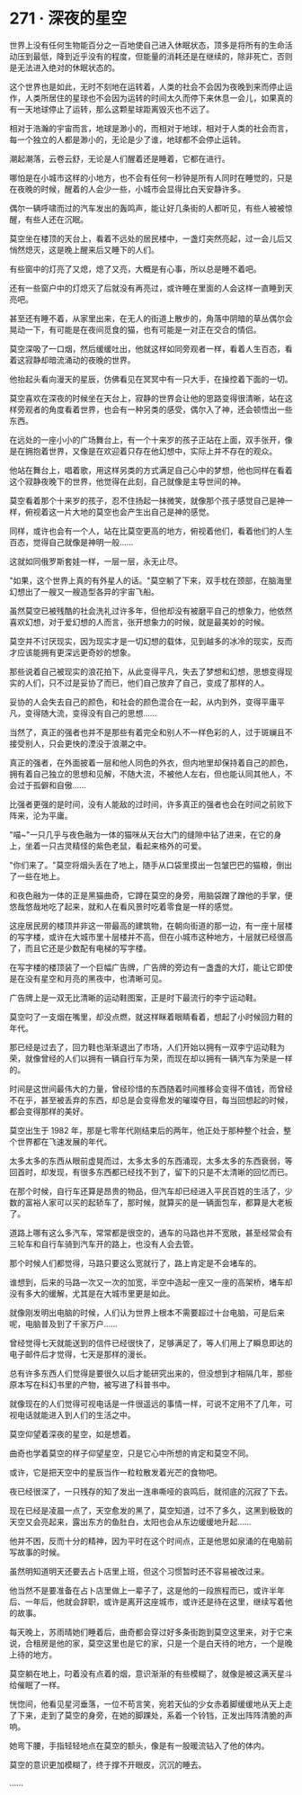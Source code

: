 <link rel="stylesheet" href="../../styles/text.css" />
<h1>271 · 深夜的星空</h1>

世界上没有任何生物能百分之一百地使自己进入休眠状态，顶多是将所有的生命活动压到最低，降到近乎没有的程度，但能量的消耗还是在继续的，除非死亡，否则是无法进入绝对的休眠状态的。

这个世界也是如此，无时不刻地在运转着，人类的社会不会因为夜晚到来而停止运作，人类所居住的星球也不会因为运转的时间太久而停下来休息一会儿，如果真的有一天地球停止了运转，那么这颗星球距离毁灭也不远了。

相对于浩瀚的宇宙而言，地球是渺小的，而相对于地球，相对于人类的社会而言，每一个独立的人都是渺小的，无论是少了谁，地球都不会停止运转。

潮起潮落，云卷云舒，无论是人们醒着还是睡着，它都在进行。

哪怕是在小城市这样的小地方，也不会有任何一秒钟是所有人同时在睡觉的，只是在夜晚的时候，醒着的人会少一些，小城市会显得比白天安静许多。

偶尔一辆呼啸而过的汽车发出的轰鸣声，能让好几条街的人都听见，有些人被被惊醒，有些人还在沉眠。

莫空坐在楼顶的天台上，看着不远处的居民楼中，一盏灯突然亮起，过一会儿后又悄然熄灭，这是晚上醒来后又睡下的人们。

有些窗中的灯亮了又熄，熄了又亮，大概是有心事，所以总是睡不着吧。

还有一些窗户中的灯熄灭了后就没有再亮过，或许睡在里面的人会这样一直睡到天亮吧。

甚至还有睡不着，从家里出来，在无人的街道上散步的，角落中阴暗的草丛偶尔会晃动一下，有可能是在夜间觅食的猫，也有可能是一对正在交合的情侣。

莫空深吸了一口烟，然后缓缓吐出，他就这样如同旁观者一样，看着人生百态，看着这寂静却暗流涌动的夜晚的世界。

他抬起头看向漫天的星辰，仿佛看见在冥冥中有一只大手，在操控着下面的一切。

莫空喜欢在深夜的时候坐在天台上，寂静的世界会让他的思路变得很清晰，站在这样旁观者的角度看着世界，也会有一种另类的感受，偶尔入了神，还会顿悟出一些东西。

在远处的一座小小的广场舞台上，有一个十来岁的孩子正站在上面，双手张开，像是在拥抱着世界，又像是在欢迎着只存在他幻想中，实际上并不存在的观众。

他站在舞台上，唱着歌，用这样另类的方式满足自己心中的梦想，他也同样在看着这个寂静夜晚下的世界，他觉得在此刻，自己就像是主导世间的神。

莫空看着那个十来岁的孩子，忍不住扬起一抹微笑，就像那个孩子感觉自己是神一样，俯视着这一片大地的莫空也会产生出自己是神的感觉。

同样，或许也会有一个人，站在比莫空更高的地方，俯视着他们，看着他们的人生百态，觉得自己就像是神明一般......

这就如同俄罗斯套娃一样，一层一层，永无止尽。

"如果，这个世界上真的有外星人的话。"莫空躺了下来，双手枕在颈部，在脑海里幻想出了一艘又一艘造型各异的宇宙飞船。

虽然莫空已被残酷的社会洗礼过许多年，但他却没有被磨平自己的想象力，他依然喜欢幻想，对于爱幻想的人而言，张开想象力的时候，就是最美妙的时候。

莫空并不讨厌现实，因为现实才是一切幻想的载体，见到越多的冰冷的现实，反而才应该能拥有更深远更奇妙的想象。

那些说着自己被现实的浪花拍下，从此变得平凡，失去了梦想和幻想，思想变得现实的人们，只不过是妥协了而已，他们自己放弃了自己，变成了那样的人。

妥协的人会失去自己的颜色，和社会的颜色混合在一起，从内到外，变得平庸平凡，变得随大流，变得没有自己的思想......

当然了，真正的强者也并不是那些有着完全和别人不一样色彩的人，过于斑斓且不接受别人，只会更快的湮没于浪潮之中。

真正的强者，在外面披着一层和他人同色的外衣，但内地里却保持着自己的颜色，拥有着自己独立的思想和见解，不随大流，不被他人左右，但也能认同其他人，不会过于孤僻和自傲......

比强者更强的是时间，没有人能敌的过时间，许多真正的强者也会在时间之前败下阵来，沦为平庸。

"喵\~"一只几乎与夜色融为一体的猫咪从天台大门的缝隙中钻了进来，在它的身上，坐着一只古灵精怪的紫色老鼠，看起来格外的可爱。

"你们来了。"莫空将烟头丢在了地上，随手从口袋里摸出一包皱巴巴的猫粮，倒出了一些在地上。

和夜色融为一体的正是黑猫曲奇，它蹲在莫空的身旁，用脑袋蹭了蹭他的手掌，便悠哉悠哉地吃了起来，就和人在看风景时吃着零食是一样的感觉。

这座居民房的楼顶并非这一带最高的建筑物，在朝向街道的那一边，有一座十层楼的写字楼，或许在大城市里十层楼并不高，但在小城市这种地方，十层就已经很高了，而且它还是少数配有电梯的写字楼。

在写字楼的楼顶装了一个巨幅广告牌，广告牌的旁边有一盏盏的大灯，能让它即使是在没有星空和月亮的黑夜中，也清晰可见。

广告牌上是一双无比清晰的运动鞋图案，正是时下最流行的李宁运动鞋。

莫空叼了一支烟在嘴里，却没点燃，就这样眯着眼睛看着，想起了小时候回力鞋的年代。

那已经是过去了，回力鞋也渐渐退出了市场，人们开始以拥有一双李宁运动鞋为荣，就像曾经的人们以拥有一辆自行车为荣，而现在却以拥有一辆汽车为荣是一样的。

时间是这世间最伟大的力量，曾经珍惜的东西随着时间推移会变得不值钱，而曾经不在乎，甚至被丢弃的东西，却总是会变得愈发的璀璨夺目，每当回想起的时候，都会变得那样的美好。

莫空出生于 1982 年，那是七零年代刚结束后的两年，他正处于那种整个社会，整个世界都在飞速发展的年代。

太多太多的东西从眼前虚晃而过，太多太多的东西涌现，太多太多的东西衰弱，等回首时，却发现，有很多东西都已经找不到了，留下的只是不太清晰的回忆而已。

在那个时候，自行车还算是昂贵的物品，但汽车却已经进入平民百姓的生活了，少数的富裕人家可以买的起轿车了，那时候，就算买的是一辆面包车，都算是大老板了。

道路上哪有这么多汽车，常常都是很空的，通车的马路也并不宽敞，甚至经常会有三轮车和自行车骑到汽车开的路上，也没有人会去管。

那个时候人们都觉得，马路只要这么宽就行了，路上肯定是不会堵车的。

谁想到，后来的马路一次又一次的加宽，半空中造起一座又一座的高架桥，堵车却没有多大的缓解，尤其是在大城市里更是如此。

就像刚发明出电脑的时候，人们认为世界上根本不需要超过十台电脑，可是后来呢，电脑普及到了千家万户......

曾经觉得七天就能送到的信件已经很快了，足够满足了，等人们用上了瞬息即达的电子邮件后才觉得，七天是那样的漫长。

总有许多东西人们觉得是要很久以后才能研究出来的，但没想到才相隔几年，那些原本写在科幻书里的产物，被写进了科普书中。

就像现在的人们觉得可视电话是一件很遥远的事情一样，可说不定用不了几年，可视电话就能进入到人们的生活之中。

莫空仰望着深夜的星空，如是想着。

曲奇也学着莫空的样子仰望星空，只是它心中所想的肯定和莫空不同。

或许，它是把天空中的星辰当作一粒粒散发着光芒的食物吧。

夜已经很深了，一只残存的知了发出一连串嘶哑的哀鸣后，就彻底的沉寂了下去。

现在已经是凌晨一点了，天空愈发的黑了，莫空知道，过不了多久，这黑到极致的天空又会亮起来，露出东方的鱼肚白，太阳也会从东边缓缓地升起......

他并不困，反而十分的精神，因为平时在这个时间点，正是他思如泉涌的在电脑前写故事的时候。

虽然明知道明天还要去占卜店里上班，但这个习惯暂时还不容易被改过来。

他当然不是要准备在占卜店里做上一辈子了，这是他的一段旅程而已，或许半年后、一年后，他就会辞职，或许是离开这座城市，或许还是待在这里，继续写着他的故事。

每天晚上，苏雨晴她们睡着后，曲奇都会穿过好多条街跑到莫空这里来，对于它来说，合租房是他的家，莫空这里也是它的家，只是一个是白天待的地方，一个是晚上待的地方。

莫空躺在地上，叼着没有点着的烟，意识渐渐的有些模糊了，就像是被这满天星斗给催眠了一样。

恍惚间，他看见星河垂落，一位不苟言笑，宛若天仙的少女赤着脚缓缓地从天上走了下来，走到了莫空的身旁，在她的脚踝处，系着一个铃铛，正发出阵阵清脆的声响。

她弯下腰，手指轻轻地点在莫空的额头，像是有一股暖流钻入了他的体内。

莫空的意识更加模糊了，终于撑不开眼皮，沉沉的睡去。

......

